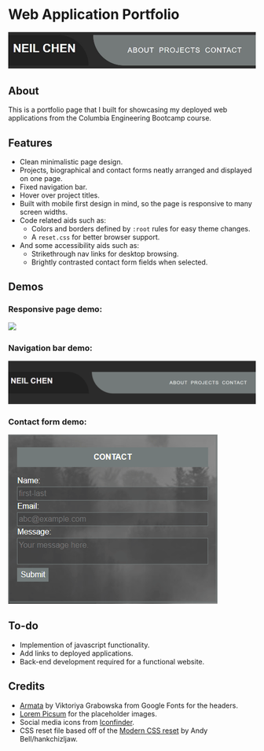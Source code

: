 # Web Application Portfolio

<img src="./assets/readme-img/banner.jpg">

## About

This is a portfolio page that I built for showcasing my deployed web applications from the Columbia Engineering Bootcamp course.

## Features

* Clean minimalistic page design.
* Projects, biographical and contact forms neatly arranged and displayed on one page.
* Fixed navigation bar.
* Hover over project titles.
* Built with mobile first design in mind, so the page is responsive to many screen widths.
* Code related aids such as:
    * Colors and borders defined by `:root` rules for easy theme changes.
    * A `reset.css` for better browser support.
* And some accessibility aids such as:
    * Strikethrough nav links for desktop browsing.
    * Brightly contrasted contact form fields when selected.

## Demos

### Responsive page demo:
<img src="./assets/readme-img/responsive_demo.gif">

### Navigation bar demo:
<img src="./assets/readme-img/nav_demo.gif">

### Contact form demo:
<img src="./assets/readme-img/contact-form_demo.gif">

## To-do

* Implemention of javascript functionality.
* Add links to deployed applications.
* Back-end development required for a functional website.

## Credits

* <a href="https://fonts.google.com/specimen/Armata">Armata</a> by Viktoriya Grabowska from Google Fonts for the headers.
* <a href="https://picsum.photos/">Lorem Picsum</a> for the placeholder images.
* Social media icons from <a href="https://www.iconfinder.com/">Iconfinder</a>.
* CSS reset file based off of the <a href="https://github.com/hankchizljaw/modern-css-reset">Modern CSS reset</a> by Andy Bell/hankchizljaw.
